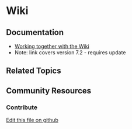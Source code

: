 # Wiki

## Documentation

* [Working together with the Wiki](https://portal.liferay.dev/docs/7-2/user/-/knowledge_base/u/working-together-with-the-wiki)
* Note: link covers version 7.2 - requires update

## Related Topics


## Community Resources


### Contribute

[Edit this file on github](https://github.com/olafk/controlpanel-documentation-docs/blob/master/md/73en/com_liferay_wiki_web_portlet_WikiAdminPortlet.md)
